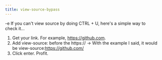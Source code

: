 ```yaml
---
title: view-source-bypass
---
```


-e 
If you can't view source by doing CTRL + U, here's a simple way to check it...
1. Get your link. For example, https://github.com.
2. Add view-source: before the https:// 
-> With the example I said, it would be view-source:https://github.com/
3. Click enter. Profit.
